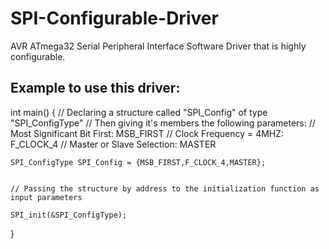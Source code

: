 # SPI-Configurable-Driver
AVR ATmega32 Serial Peripheral Interface Software Driver that is highly configurable.

Example to use this driver:
---------------------------


int main()
{
	// Declaring a structure called "SPI_Config" of type "SPI_ConfigType"
	// Then giving it's members the following parameters:
	// Most Significant Bit First: MSB_FIRST
	// Clock Frequency = 4MHZ: F_CLOCK_4
	// Master or Slave Selection: MASTER
	
	SPI_ConfigType SPI_Config = {MSB_FIRST,F_CLOCK_4,MASTER};


	// Passing the structure by address to the initialization function as input parameters
	
	SPI_init(&SPI_ConfigType);
}
